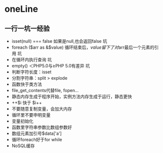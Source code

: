 # oneLine
## 一行一坑一经验
* isset(null) === false 如果是null,也会返回false 坑
* foreach ($arr as &$value) 循环结束后，$value留下了对$arr最后一个元素的引用  坑
* 在循环内执行查询 坑
* empty() ＜PHP5.0与≥PHP 5.0有差异 坑
* 判断字符长度：isset
* 分割字符串：split > explode
* 函数快于类方法
* file_get_contents代替file, fopen...
* 静态内存生成于程序开始，实例方法内存生成于运行，静态更快
* ++$i 快于 $i++
* 不要随意复制变量，会加大内存
* 循环里不要申明变量
* 变量初始化
* 函数里字符串参数比数组参数好
* 数组元素加引号$data['a']
* 循环foreach好于for while
* NoSQL缓存
